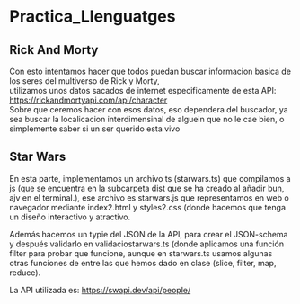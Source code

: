 # Practica_Llenguatges
## Rick And Morty
Con esto intentamos hacer que todos puedan buscar informacion basica de los seres del multiverso de Rick y Morty,<br>
utilizamos unos datos sacados de internet especificamente de esta API: https://rickandmortyapi.com/api/character <br>
Sobre que ceremos hacer con esos datos, eso dependera del buscador, ya sea buscar la localicacion interdimensinal de alguein que no le cae bien,
o simplemente saber si un ser querido esta vivo

## Star Wars

En esta parte, implementamos un archivo ts (starwars.ts) que compilamos a js (que se encuentra en la subcarpeta dist que se ha creado al añadir bun, ajv en el terminal.), ese archivo es starwars.js que representamos en web o navegador mediante index2.html y styles2.css (donde hacemos que tenga un diseño interactivo y atractivo. 

Además hacemos un typie del JSON de la API, para crear el JSON-schema y después validarlo en validaciostarwars.ts (donde aplicamos una función filter para probar que funcione, aunque en starwars.ts usamos algunas otras funciones de entre las que hemos dado en clase (slice, filter, map, reduce).

La API utilizada es: https://swapi.dev/api/people/
